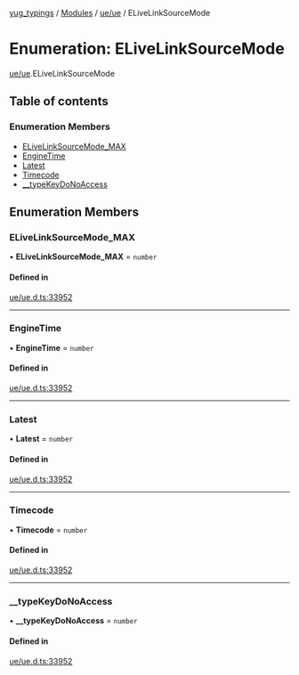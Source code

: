 [yug_typings](../README.md) / [Modules](../modules.md) / [ue/ue](../modules/ue_ue.md) / ELiveLinkSourceMode

# Enumeration: ELiveLinkSourceMode

[ue/ue](../modules/ue_ue.md).ELiveLinkSourceMode

## Table of contents

### Enumeration Members

- [ELiveLinkSourceMode\_MAX](ue_ue.ELiveLinkSourceMode.md#elivelinksourcemode_max)
- [EngineTime](ue_ue.ELiveLinkSourceMode.md#enginetime)
- [Latest](ue_ue.ELiveLinkSourceMode.md#latest)
- [Timecode](ue_ue.ELiveLinkSourceMode.md#timecode)
- [\_\_typeKeyDoNoAccess](ue_ue.ELiveLinkSourceMode.md#__typekeydonoaccess)

## Enumeration Members

### ELiveLinkSourceMode\_MAX

• **ELiveLinkSourceMode\_MAX** = `number`

#### Defined in

[ue/ue.d.ts:33952](https://github.com/YugMetaverse/yug_typings/blob/b7d9b19/ue/ue.d.ts#L33952)

___

### EngineTime

• **EngineTime** = `number`

#### Defined in

[ue/ue.d.ts:33952](https://github.com/YugMetaverse/yug_typings/blob/b7d9b19/ue/ue.d.ts#L33952)

___

### Latest

• **Latest** = `number`

#### Defined in

[ue/ue.d.ts:33952](https://github.com/YugMetaverse/yug_typings/blob/b7d9b19/ue/ue.d.ts#L33952)

___

### Timecode

• **Timecode** = `number`

#### Defined in

[ue/ue.d.ts:33952](https://github.com/YugMetaverse/yug_typings/blob/b7d9b19/ue/ue.d.ts#L33952)

___

### \_\_typeKeyDoNoAccess

• **\_\_typeKeyDoNoAccess** = `number`

#### Defined in

[ue/ue.d.ts:33952](https://github.com/YugMetaverse/yug_typings/blob/b7d9b19/ue/ue.d.ts#L33952)
